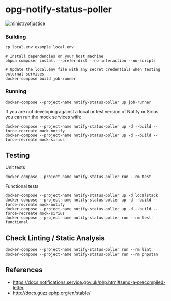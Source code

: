 # opg-notify-status-poller

[![ministryofjustice](https://circleci.com/gh/ministryofjustice/opg-notify-status-poller.svg?style=svg)](https://github.com/ministryofjustice/opg-notify-status-poller)

### Building

    cp local.env.example local.env
    
    # Install dependencies on your host machine
    phpqa composer install --prefer-dist --no-interaction --no-scripts
    
    # Update the local.env file with any secret credentials when testing external services
    docker-compose build job-runner

### Running

    docker-compose --project-name notify-status-poller up job-runner
    
If you are not developing against a local or test version of Notify or Sirius you can run the mock services with:

    docker-compose --project-name notify-status-poller up -d --build --force-recreate mock-notify
    docker-compose --project-name notify-status-poller up -d --build --force-recreate mock-sirius

## Testing

Unit tests

    docker-compose --project-name notify-status-poller run --rm test

Functional tests
    
    docker-compose --project-name notify-status-poller up -d localstack
    docker-compose --project-name notify-status-poller up -d --build --force-recreate mock-notify
    docker-compose --project-name notify-status-poller up -d --build --force-recreate mock-sirius
    docker-compose --project-name notify-status-poller run --rm test-functional
    
## Check Linting / Static Analysis

    docker-compose --project-name notify-status-poller run --rm lint
    docker-compose --project-name notify-status-poller run --rm phpstan
   
## References

- https://docs.notifications.service.gov.uk/php.html#send-a-precompiled-letter
- http://docs.guzzlephp.org/en/stable/
